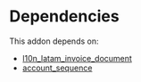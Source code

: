 # Dependencies

This addon depends on:

- [l10n_latam_invoice_document](https://github.com/bringout/oca-ocb-l10n_europe/tree/dc4fd57ffd5b71278a780f2d078ae6040ffd0404/odoo-bringout-oca-ocb-l10n_latam_invoice_document)
- [account_sequence](https://github.com/bringout/oca-ocb-accounting/tree/b1c998669b4208f15f21ea1c06eda9ff97b5e834/odoo-bringout-oca-ocb-account_sequence)
